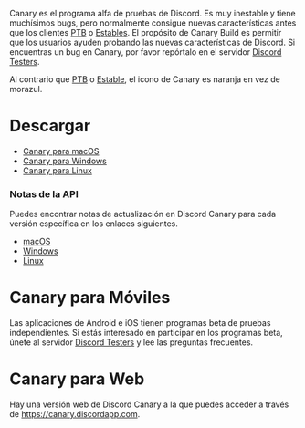 <!-- TITLE:[ES] Discord Canary -->

Canary es el programa alfa de pruebas de Discord. Es muy inestable y tiene muchísimos bugs, pero normalmente consigue nuevas características antes que los clientes [PTB](/es/ptb) o [Estables](/es/discord-stable). El propósito de Canary Build es permitir que los usuarios ayuden probando las nuevas características de Discord. Si encuentras un bug en Canary, por favor repórtalo en el servidor [Discord Testers](http://discord.gg/discord-testers).

Al contrario que [PTB](/es/ptb) o [Estable](/es/discord-stable), el icono de Canary es naranja en vez de morazul.

# Descargar
* [Canary para macOS](https://discordapp.com/api/download/canary?platform=osx)
* [Canary para Windows](https://discordapp.com/api/download/canary?platform=win)
* [Canary para Linux](https://discordapp.com/api/download/canary?platform=linux)
### Notas de la API
Puedes encontrar notas de actualización en Discord Canary para cada versión específica en los enlaces siguientes.
* [macOS](https://discordapp.com/api/canary/updates?platform=osx)
* [Windows](https://discordapp.com/api/canary/updates?platform=win)
* [Linux](https://discordapp.com/api/canary/updates?platform=linux)
# Canary para Móviles
Las aplicaciones de Android e iOS tienen programas beta de pruebas independientes. Si estás interesado en participar en los programas beta, únete al servidor [Discord Testers](http://discord.gg/discord-testers) y lee las preguntas frecuentes.

# Canary para Web
Hay una versión web de Discord Canary a la que puedes acceder a través de https://canary.discordapp.com.
